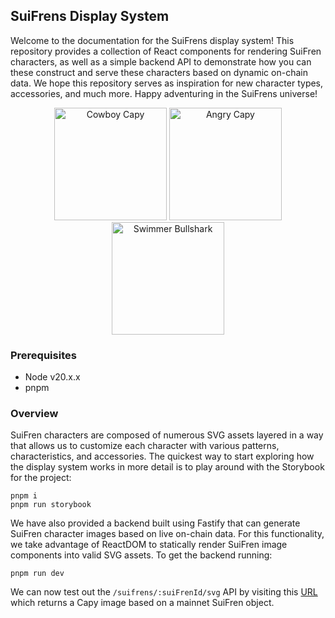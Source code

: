 ## SuiFrens Display System

Welcome to the documentation for the SuiFrens display system! This repository provides a collection of React components for rendering SuiFren characters, as well as a simple backend API to demonstrate how you can these construct and serve these characters based on dynamic on-chain data. We hope this repository serves as inspiration for new character types, accessories, and much more. Happy adventuring in the SuiFrens universe!
 
<p align="center">
<img src="https://api-mainnet.suifrens.sui.io/suifrens/0xbe52f4fb87bcd73e0e900aff827480d93707185670ea292ee0b71f1939c4f31f/svg" width="180" height="180" alt="Cowboy Capy" />

<img src="https://api-mainnet.suifrens.sui.io/suifrens/0xc74b8a4f8c424a9073e60e65bbd283027483a1c87d7481d365914ce1d763fcdf/svg" width="180" height="180" alt="Angry Capy" />

<img src="https://api-mainnet.suifrens.sui.io/suifrens/0xccca7914bb7bae704bd9bfc6c41526863ea6d70620c891aad5a06acfb5631d4e/svg" width="180" height="180" alt="Swimmer Bullshark" />
</p>

### Prerequisites

- Node v20.x.x
- pnpm

### Overview

SuiFren characters are composed of numerous SVG assets layered in a way that allows us to customize each character with various patterns, characteristics, and accessories. The quickest way to start exploring how the display system works in more detail is to play around with the Storybook for the project:

```
pnpm i
pnpm run storybook
```

We have also provided a backend built using Fastify that can generate SuiFren character images based on live on-chain data. For this functionality, we take advantage of ReactDOM to statically render SuiFren image components into valid SVG assets. To get the backend running:

```
pnpm run dev
```

We can now test out the `/suifrens/:suiFrenId/svg` API by visiting this [URL](http://localhost:3000/suifrens/0xbe79e1415bb4fd7d0d83b325110086d7604ffeaf526dabb30380fe7ae3c51e19/svg) which returns a Capy image based on a mainnet SuiFren object.